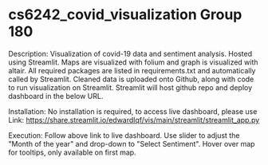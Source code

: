 # cs6242_covid_visualization Group 180

Description:
Visualization of covid-19 data and sentiment analysis. Hosted using Streamlit. Maps are visualized with folium and graph is visualized with altair. All required packages are listed in requirements.txt and automatically called by Streamlit.
Cleaned data is uploaded onto Github, along with code to run visualization on Streamlit. Streamlit will host github repo and deploy dashboard in the below URL.

Installation:
No installation is required, to access live dashboard, please use Link:
https://share.streamlit.io/edwardlqf/vis/main/streamlit/streamlit_app.py

Execution:
Follow above link to live dashboard. Use slider to adjust the "Month of the year" and drop-down to "Select Sentiment". Hover over map for tooltips, only available on first map.

